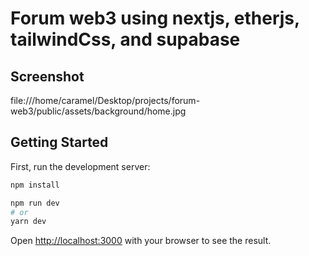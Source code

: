 # Forum web3 using nextjs, etherjs, tailwindCss, and supabase

## Screenshot
 file:///home/caramel/Desktop/projects/forum-web3/public/assets/background/home.jpg

## Getting Started

First, run the development server:


```bash
npm install

npm run dev
# or
yarn dev
```

Open [http://localhost:3000](http://localhost:3000) with your browser to see the result.

